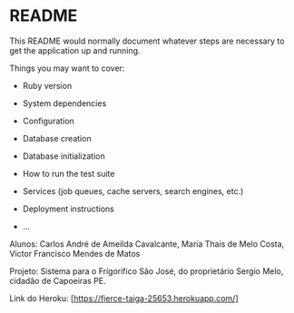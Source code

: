 # README

This README would normally document whatever steps are necessary to get the
application up and running.

Things you may want to cover:

* Ruby version

* System dependencies

* Configuration

* Database creation

* Database initialization

* How to run the test suite

* Services (job queues, cache servers, search engines, etc.)

* Deployment instructions

* ...

Alunos: Carlos André de Ameilda Cavalcante, Maria Thais de Melo Costa, Victor Francisco Mendes de Matos
        
Projeto: Sistema para o Frígorifico São José, do proprietário Sergio Melo, cidadão de Capoeiras PE.

Link do Heroku: [https://fierce-taiga-25653.herokuapp.com/]         